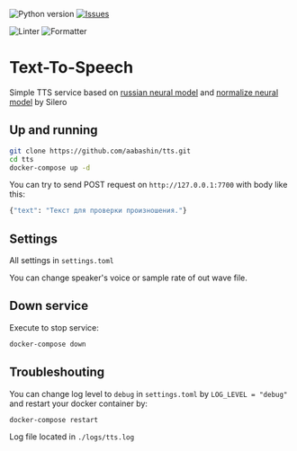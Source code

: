 ![Python version](https://img.shields.io/badge/python-%3E%3D3.8-green)
[![Issues](https://img.shields.io/github/issues-raw/aabashin/tts)](https://github.com/aabashin/tts/issues)

![Linter](https://github.com/aabashin/tts/workflows/Linter/badge.svg)
![Formatter](https://github.com/aabashin/tts/workflows/Formatter/badge.svg)

# Text-To-Speech

Simple TTS service based on [russian neural model](https://github.com/snakers4/silero-models) and [normalize neural model](https://github.com/snakers4/russian_stt_text_normalization) by Silero

## Up and running

```bash
git clone https://github.com/aabashin/tts.git
cd tts
docker-compose up -d
```

You can try to send POST request on `http://127.0.0.1:7700` with body like this:

```bash
{"text": "Текст для проверки произношения."}
```

## Settings

All settings in `settings.toml`

You can change speaker's voice or sample rate of out wave file.

## Down service

Execute to stop service:

```bash
docker-compose down
```

## Troubleshouting

You can change log level to `debug` in `settings.toml` by `LOG_LEVEL = "debug"` and restart your docker container by:

```bash
docker-compose restart
```

Log file located in `./logs/tts.log`
